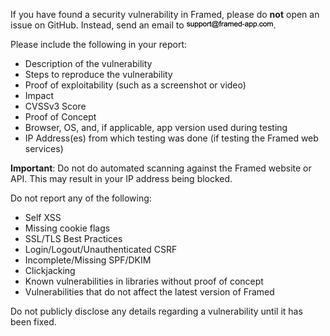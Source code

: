 If you have found a security vulnerability in Framed, please do **not** open an issue on GitHub. Instead, send an email to ![email](.github/img/email-address-image.gif).

Please include the following in your report:
- Description of the vulnerability
- Steps to reproduce the vulnerability
- Proof of exploitability (such as a screenshot or video)
- Impact
- CVSSv3 Score
- Proof of Concept
- Browser, OS, and, if applicable, app version used during testing
- IP Address(es) from which testing was done (if testing the Framed web services)

**Important**: Do not do automated scanning against the Framed website or API. This may result in your IP address being blocked.

Do not report any of the following:
- Self XSS
- Missing cookie flags
- SSL/TLS Best Practices
- Login/Logout/Unauthenticated CSRF
- Incomplete/Missing SPF/DKIM
- Clickjacking
- Known vulnerabilities in libraries without proof of concept
- Vulnerabilities that do not affect the latest version of Framed

Do not publicly disclose any details regarding a vulnerability until it has been fixed.